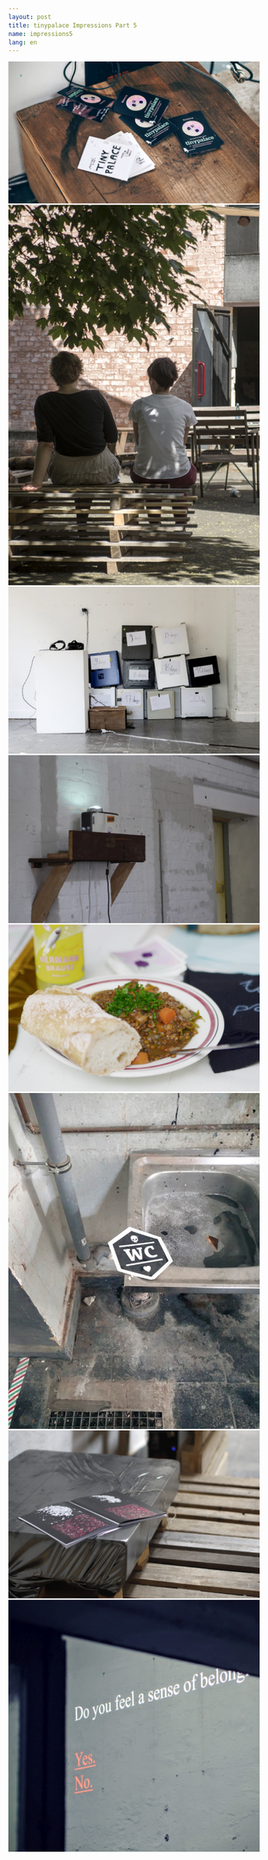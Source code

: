 ```yaml
---
layout: post
title: tinypalace Impressions Part 5
name: impressions5
lang: en
---
```


<div class="photogalerie"><a href="/assets/img/2016/5/P1080983.jpg" target="_blank"><img src="/assets/img/2016/5/P1080983.jpg"></a>
<a href="/assets/img/2016/5/IMGP0585.jpg" target="_blank"><img src="/assets/img/2016/5/IMGP0585.jpg"></a>
<a href="/assets/img/2016/5/IMGP0631.jpg" target="_blank"><img src="/assets/img/2016/5/IMGP0631.jpg"></a>
<a href="/assets/img/2016/5/P1080944.jpg" target="_blank"><img src="/assets/img/2016/5/P1080944.jpg"></a>
<a href="/assets/img/2016/5/IMGP0484.jpg" target="_blank"><img src="/assets/img/2016/5/IMGP0484.jpg"></a>
<a href="/assets/img/2016/5/IMG_20160521_131645.jpg" target="_blank"><img src="/assets/img/2016/5/IMG_20160521_131645.jpg"></a>
<a href="/assets/img/2016/5/P1080995.jpg" target="_blank"><img src="/assets/img/2016/5/P1080995.jpg"></a>
<a href="/assets/img/2016/5/P1080892.jpg" target="_blank"><img src="/assets/img/2016/5/P1080892.jpg"></a>
</div>